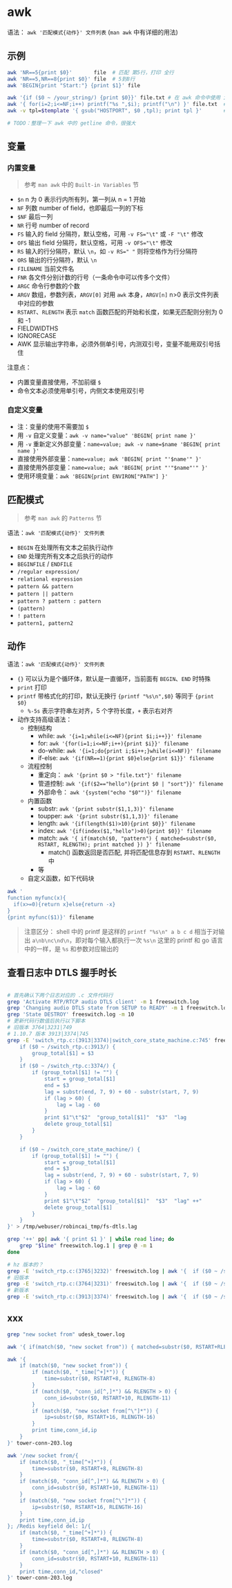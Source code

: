 # awk

语法： `awk '匹配模式{动作}' 文件列表` (`man awk` 中有详细的用法)

## 示例

```sh
awk 'NR==5{print $0}'       file  # 匹配 第5行，打印 全行
awk 'NR==5,NR==8{print $0}' file  # 5到8行
awk 'BEGIN{print "Start:"} {print $1}' file

awk '{if ($0 ~ /your_string/) {print $0}}' file.txt # 在 awk 命令中使用 if 并匹配 your_string
awk '{ for(i=2;i<=NF;i++) printf("%s ",$i); printf("\n") }' file.txt  # 输出非第一列的所有列
awk -v tpl=$template '{ gsub("HOSTPORT", $0 ,tpl); print tpl }'       # 传入变量，替换 tpl 中 HOSTPORT 为 $0（tpl 引用传递）

# TODO：整理一下 awk 中的 getline 命令，很强大
```

## 变量

### 内置变量

> 参考 `man awk` 中的 `Built-in Variables` 节

- `$n` n 为 0 表示行内所有列，第一列从 n = 1 开始
- `NF` 列数 number of field，也即最后一列的下标
- `$NF` 最后一列
- `NR` 行号 number of record
- `FS` 输入的 field 分隔符，默认空格，可用 `-v FS="\t"` 或 `-F "\t"` 修改
- `OFS` 输出 field 分隔符，默认空格，可用 `-v OFS="\t"` 修改
- `RS` 输入的行分隔符，默认 `\n`，如 `-v RS=" "` 则将空格作为行分隔符
- `ORS` 输出的行分隔符，默认 `\n`
- `FILENAME` 当前文件名
- `FNR` 各文件分别计数的行号（一条命令中可以传多个文件）
- `ARGC` 命令行参数的个数
- `ARGV` 数组，参数列表，`ARGV[0]` 对用 `awk` 本身，`ARGV[n]` n>0 表示文件列表中对应的参数
- `RSTART`、`RLENGTH` 表示 `match` 函数匹配的开始和长度，如果无匹配则分别为 0 和 -1
- FIELDWIDTHS
- IGNORECASE
- AWK 显示输出字符串，必须外侧单引号，内测双引号，变量不能用双引号括住

注意点：

- 内置变量直接使用，不加前缀 `$`
- 命令文本必须使用单引号，内侧文本使用双引号

### 自定义变量

- 注：变量的使用不需要加 `$`
- 用 `-v` 自定义变量：`awk -v name="value" 'BEGIN{ print name }'`
- 用 `-v` 重新定义外部变量：`name=value; awk -v name=$name 'BEGIN{ print name }'`
- 直接使用外部变量：`name=value; awk 'BEGIN{ print "'$name'" }'`
- 直接使用外部变量：`name=value; awk 'BEGIN{ print "'"$name"'" }'`
- 使用环境变量：`awk 'BEGIN{print ENVIRON["PATH"] }'`

## 匹配模式

> 参考 `man awk` 的 `Patterns` 节

语法：`awk '匹配模式{动作}' 文件列表`

- `BEGIN` 在处理所有文本之前执行动作
- `END` 处理完所有文本之后执行的动作
- `BEGINFILE` / `ENDFILE`
- `/regular expression/`
- `relational expression`
- `pattern && pattern`
- `pattern || pattern`
- `pattern ? pattern : pattern`
- `(pattern)`
- `! pattern`
- `pattern1, pattern2`

## 动作

语法：`awk '匹配模式{动作}' 文件列表`

- `{}` 可以认为是个循环体，默认是一直循环，当前面有 `BEGIN`、`END` 时特殊
- `print` 打印
- `printf` 带格式化的打印，默认无换行 `{printf "%s\n",$0}` 等同于 `{print $0}`
    - `%-5s` 表示字符串左对齐，5 个字符长度，`+` 表示右对齐
- 动作支持高级语法：
    - 控制结构
        - while: `awk '{i=1;while(i<=NF){print $i;i++}}' filename`
        - for: `awk '{for(i=1;i<=NF;i++){print $i}}' filename`
        - do-while: `awk '{i=1;do{print i;$i++;}while(i<=NF)}' filename`
        - if-else: `awk '{if(NR==1){print $0}else{print $1}}' filename`
    - 流程控制
        - 重定向： `awk '{print $0 > "file.txt"}' filename`
        - 管道控制: `awk '{if($2=="hello"){print $0 | "sort"}}' filename`
        - 外部命令： `awk '{system("echo "$0"")}' filename`
    - 内置函数
        - substr: `awk '{print substr($1,1,3)}' filename`
        - toupper: `awk '{print substr($1,1,3)}' filename`
        - length: `awk '{if(length($1)>10){print $0}}' filename`
        - index: `awk '{if(index($1,"hello")>0){print $0}}' filename`
        - match: `awk '{ if(match($0, "pattern") { matched=substr($0, RSTART, RLENGTH); print matched }) }' filename`
            - match() 函数返回是否匹配, 并将匹配信息存到 `RSTART`、`RLENGTH` 中
        - 等
    - 自定义函数，如下代码块
```sh
awk '
function myfunc(x){
  if(x>=0){return x}else{return -x}
}
{print myfunc($1)}' filename
```


> 注意区分：
> shell 中的 printf 是这样的 `printf "%s\n" a b c d` 相当于对输出 `a\nb\nc\nd\n`，即对每个输入都执行一次 `%s\n`
> 这里的 printf 和 go 语言中的一样，是 `%s` 和参数对应输出的

## 查看日志中 DTLS 握手时长

```sh

# 首先确认下两个日志对应的 .c 文件代码行
grep 'Activate RTP/RTCP audio DTLS client' -m 1 freeswitch.log
grep 'Changing audio DTLS state from SETUP to READY' -m 1 freeswitch.log
grep 'State DESTROY' freeswitch.log -m 10
# 更新代码行数值后执行以下脚本
# 旧版本 3764|3231|749
# 1.10.7 版本 3913|3374|745
grep -E 'switch_rtp.c:(3913|3374)|switch_core_state_machine.c:745' freeswitch.log.* | awk '{
    if ($0 ~ /switch_rtp.c:3913/) {
        group_total[$1] = $3
    }
    if ($0 ~ /switch_rtp.c:3374/) {
        if (group_total[$1] != "") {
            start = group_total[$1]
            end = $3
            lag = substr(end, 7, 9) + 60 - substr(start, 7, 9)
            if (lag > 60) {
                lag = lag - 60
            }
            print $1"\t"$2"  "group_total[$1]"  "$3"  "lag
            delete group_total[$1]
        }
    }

    if ($0 ~ /switch_core_state_machine/) {
        if (group_total[$1] != "") {
            start = group_total[$1]
            end = $3
            lag = substr(end, 7, 9) + 60 - substr(start, 7, 9)
            if (lag > 60) {
                lag = lag - 60
            }
            print $1"\t"$2"  "group_total[$1]"  "$3"  "lag" ++"
            delete group_total[$1]
        }
    }
}' > /tmp/webuser/robincai_tmp/fs-dtls.lag

grep '++' pp| awk '{ print $1 }' | while read line; do
    grep "$line" freeswitch.log.1 | grep @ -m 1
done

# hz 版本的？
grep -E 'switch_rtp.c:(3765|3232)' freeswitch.log | awk '{	if ($0 ~ /switch_rtp.c:3765/) { group_total[$1] = $3 }	if ($0 ~ /switch_rtp.c:3232/) { if (group_total[$1] != "") { start = group_total[$1];end = $3;lag = substr(end, 7, 9) + 60 - substr(start, 7, 9);if (lag > 60) {;lag = lag - 60;};print $1"\t"$2"  "group_total[$1]"  "$3"  "lag;}}}'
# 旧版本
grep -E 'switch_rtp.c:(3764|3231)' freeswitch.log | awk '{	if ($0 ~ /switch_rtp.c:3764/) { group_total[$1] = $3 }	if ($0 ~ /switch_rtp.c:3231/) { if (group_total[$1] != "") { start = group_total[$1];end = $3;lag = substr(end, 7, 9) + 60 - substr(start, 7, 9);if (lag > 60) {;lag = lag - 60;};print $1"\t"$2"  "group_total[$1]"  "$3"  "lag;}}}'
# 新版本
grep -E 'switch_rtp.c:(3913|3374)' freeswitch.log | awk '{	if ($0 ~ /switch_rtp.c:3913/) { group_total[$1] = $3 }	if ($0 ~ /switch_rtp.c:3374/) { if (group_total[$1] != "") { start = group_total[$1];end = $3;lag = substr(end, 7, 9) + 60 - substr(start, 7, 9);if (lag > 60) {;lag = lag - 60;};print $1"\t"$2"  "group_total[$1]"  "$3"  "lag;}}}'
```

## xxx

```sh
grep "new socket from" udesk_tower.log

awk '{ if(match($0, "new socket from")) { matched=substr($0, RSTART+RLENGTH); print $0 }}' filename

awk '{
    if (match($0, "new socket from")) {
        if (match($0, "_time[^+]*")) {
            time=substr($0, RSTART+8, RLENGTH-8)
        }
        if (match($0, "conn_id[^,]*") && RLENGTH > 0) {
            conn_id=substr($0, RSTART+10, RLENGTH-11)
        }
        if (match($0, "new socket from[^\"]*")) {
            ip=substr($0, RSTART+16, RLENGTH-16)
        }
        print time,conn_id,ip
    }
}' tower-conn-203.log

awk '/new socket from/{
    if (match($0, "_time[^+]*")) {
        time=substr($0, RSTART+8, RLENGTH-8)
    }
    if (match($0, "conn_id[^,]*") && RLENGTH > 0) {
        conn_id=substr($0, RSTART+10, RLENGTH-11)
    }
    if (match($0, "new socket from[^\"]*")) {
        ip=substr($0, RSTART+16, RLENGTH-16)
    }
    print time,conn_id,ip
}; /Redis keyfield del: 1/{
    if (match($0, "_time[^+]*")) {
        time=substr($0, RSTART+8, RLENGTH-8)
    }
    if (match($0, "conn_id[^,]*") && RLENGTH > 0) {
        conn_id=substr($0, RSTART+10, RLENGTH-11)
    }
    print time,conn_id,"closed"
}' tower-conn-203.log
```
